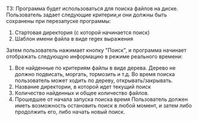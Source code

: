 ТЗ:
Программа будет использоваться для поиска файлов на диске.
Пользователь задает следующие критерии,и они должны быть сохранены при перезапуске программы:
1. Стартовая директория (с которой начинается поиск)
2. Шаблон имени файла в виде regex выражения
 
Затем пользователь нажимает кнопку "Поиск", и программа начинает отображать следующую информацию в режиме реального времени:
1.   Все найденные по критериям файлы в виде дерева.
       Дерево не должно подвисать, моргать, тормозить и т.д.
       Во время поиска пользователь может ходить по дереву, открывать/закрывать.
2.   Название директории, в которой идет текущий поиск
3.   Количество найденных и общее количество файлов.
4.   Прошедшее от начала запуска поиска время
Пользователь должен иметь возможность остановить поиск в любой момент, и затем либо продолжить его, либо начать новый поиск.
